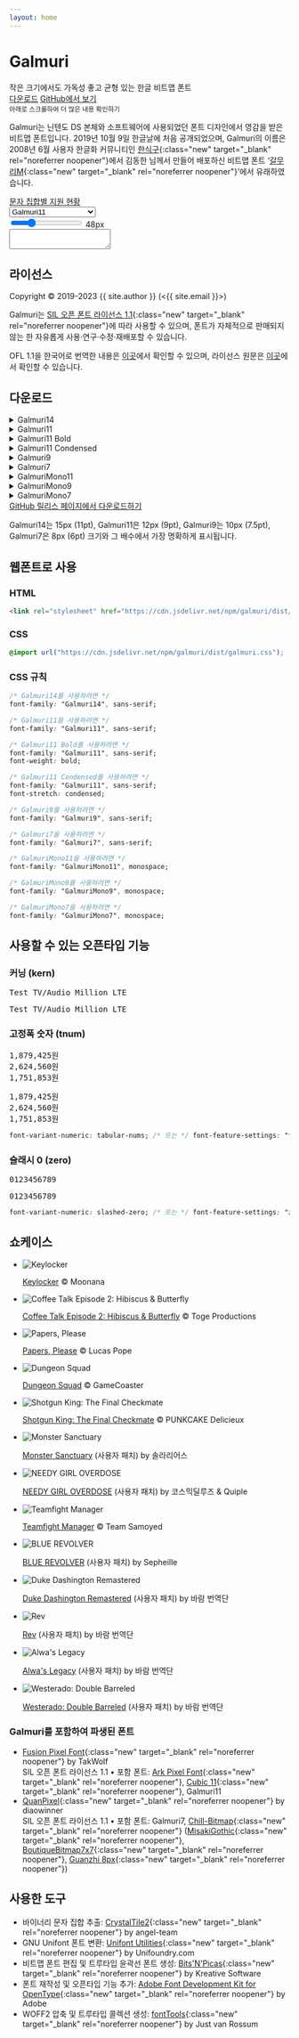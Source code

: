 ```yaml
---
layout: home
---
```


<div id="title">
  <h1>Galmuri</h1>
  <div class="sub">
    <span>작은 크기에서도</span>
    <span>가독성 좋고 균형 있는</span>
    <span>한글 비트맵 폰트</span>
  </div>
  <div class="btns">
    <a class="btn" href="#다운로드">다운로드</a>
    <a class="btn new" href="https://github.com/{{ site.github_username }}/{{ site.github_reponame }}" target="_blank" rel="noreferrer noopener">GitHub에서 보기</a>
  </div>
  <small>아래로 스크롤하여 더 많은 내용 확인하기</small>
</div>

Galmuri는 닌텐도 DS 본체와 소프트웨어에 사용되었던 폰트 디자인에서 영감을 받은 비트맵 폰트입니다. 2019년 10월 9일 한글날에 처음 공개되었으며, Galmuri의 이름은 2008년 6월 사용자 한글화 커뮤니티인 [한식구](https://cafe.naver.com/hansicgu){:class="new" target="_blank" rel="noreferrer noopener"}에서 김동한 님께서 만들어 배포하신 비트맵 폰트 ‘[갈무리M](https://cafe.naver.com/hansicgu/174){:class="new" target="_blank" rel="noreferrer noopener"}’에서 유래하였습니다.

<div class="btns">
  <!--a class="btn" href="./glyphs">문자 미리보기</a-->
  <a class="btn" href="./charsets">문자 집합별 지원 현황</a>
  <!--a class="btn" href="./diff">주요 변경점</a-->
</div>

<div id="test-control">
  <select id="test-family">
    <option value="g14">Galmuri14</option>
    <option value="g11" selected>Galmuri11</option>
    <option value="g11b">Galmuri11 Bold</option>
    <option value="g11c">Galmuri11 Condensed</option>
    <option value="g9">Galmuri9</option>
    <option value="g7">Galmuri7</option>
    <option value="gm11">GalmuriMono11</option>
    <option value="gm9">GalmuriMono9</option>
    <option value="gm7">GalmuriMono7</option>
  </select>
  <div>
    <input type="range" id="test-size" min="8" max="160" value="48">
    <label for="test-size" id="test-size-indicator">48px</label>
  </div>
</div>

<textarea id="test" spellcheck="false"></textarea>

## 라이선스

Copyright &copy; 2019-2023 {{ site.author }} (<{{ site.email }}>)

Galmuri는 [SIL 오픈 폰트 라이선스 1.1](https://scripts.sil.org/OFL){:class="new" target="_blank" rel="noreferrer noopener"}에 따라 사용할 수 있으며, 폰트가 자체적으로 판매되지 않는 한 자유롭게 사용·연구·수정·재배포할 수 있습니다.

OFL 1.1을 한국어로 번역한 내용은 [이곳](/galmuri/ofl-ko)에서 확인할 수 있으며, 라이선스 원문은 [이곳](/galmuri/ofl)에서 확인할 수 있습니다.

## 다운로드

<details>
  <summary>Galmuri14</summary>
  <div class="btns">
    <a download class="btn" href="../galmuri/dist/Galmuri14.ttf">TTF</a>
    <a download class="btn" href="../galmuri/dist/Galmuri14.woff2">WOFF2</a>
    <a download class="btn" href="../galmuri/dist/Galmuri14.bdf">BDF</a>
    <a class="btn new" href="https://lsfont.quiple.dev#https://galmuri.quiple.dev/galmuri/dist/Galmuri14.ttf" target="_blank" rel="noreferrer noopener">전체 글리프 목록 보기</a>
  </div>
</details>
<details>
  <summary>Galmuri11</summary>
  <div class="btns">
    <a download class="btn" href="../galmuri/dist/Galmuri11.ttf">TTF</a>
    <a download class="btn" href="../galmuri/dist/Galmuri11.woff2">WOFF2</a>
    <a download class="btn" href="../galmuri/dist/Galmuri11.bdf">BDF</a>
    <a class="btn new" href="https://lsfont.quiple.dev#https://galmuri.quiple.dev/galmuri/dist/Galmuri11.ttf" target="_blank" rel="noreferrer noopener">전체 글리프 목록 보기</a>
  </div>
</details>
<details>
  <summary>Galmuri11 Bold</summary>
  <div class="btns">
    <a download class="btn" href="../galmuri/dist/Galmuri11-Bold.ttf">TTF</a>
    <a download class="btn" href="../galmuri/dist/Galmuri11-Bold.woff2">WOFF2</a>
    <a download class="btn" href="../galmuri/dist/Galmuri11-Bold.bdf">BDF</a>
    <a class="btn new" href="https://lsfont.quiple.dev#https://galmuri.quiple.dev/galmuri/dist/Galmuri11-Bold.ttf" target="_blank" rel="noreferrer noopener">전체 글리프 목록 보기</a>
  </div>
</details>
<details>
  <summary>Galmuri11 Condensed</summary>
  <div class="btns">
    <a download class="btn" href="../galmuri/dist/Galmuri11-Condensed.ttf">TTF</a>
    <a download class="btn" href="../galmuri/dist/Galmuri11-Condensed.woff2">WOFF2</a>
    <a download class="btn" href="../galmuri/dist/Galmuri11-Condensed.bdf">BDF</a>
    <a class="btn new" href="https://lsfont.quiple.dev#https://galmuri.quiple.dev/galmuri/dist/Galmuri11-Condensed.ttf" target="_blank" rel="noreferrer noopener">전체 글리프 목록 보기</a>
  </div>
</details>
<details>
  <summary>Galmuri9</summary>
  <div class="btns">
    <a download class="btn" href="../galmuri/dist/Galmuri9.ttf">TTF</a>
    <a download class="btn" href="../galmuri/dist/Galmuri9.woff2">WOFF2</a>
    <a download class="btn" href="../galmuri/dist/Galmuri9.bdf">BDF</a>
    <a class="btn new" href="https://lsfont.quiple.dev#https://galmuri.quiple.dev/galmuri/dist/Galmuri9.ttf" target="_blank" rel="noreferrer noopener">전체 글리프 목록 보기</a>
  </div>
</details>
<details>
  <summary>Galmuri7</summary>
  <div class="btns">
    <a download class="btn" href="../galmuri/dist/Galmuri7.ttf">TTF</a>
    <a download class="btn" href="../galmuri/dist/Galmuri7.woff2">WOFF2</a>
    <a download class="btn" href="../galmuri/dist/Galmuri7.bdf">BDF</a>
    <a class="btn new" href="https://lsfont.quiple.dev#https://galmuri.quiple.dev/galmuri/dist/Galmuri7.ttf" target="_blank" rel="noreferrer noopener">전체 글리프 목록 보기</a>
  </div>
</details>
<details>
  <summary>GalmuriMono11</summary>
  <div class="btns">
    <a download class="btn" href="../galmuri/dist/GalmuriMono11.ttf">TTF</a>
    <a download class="btn" href="../galmuri/dist/GalmuriMono11.woff2">WOFF2</a>
    <a download class="btn" href="../galmuri/dist/GalmuriMono11.bdf">BDF</a>
    <a class="btn new" href="https://lsfont.quiple.dev#https://galmuri.quiple.dev/galmuri/dist/GalmuriMono11.ttf" target="_blank" rel="noreferrer noopener">전체 글리프 목록 보기</a>
  </div>
</details>
<details>
  <summary>GalmuriMono9</summary>
  <div class="btns">
    <a download class="btn" href="../galmuri/dist/GalmuriMono9.ttf">TTF</a>
    <a download class="btn" href="../galmuri/dist/GalmuriMono9.woff2">WOFF2</a>
    <a download class="btn" href="../galmuri/dist/GalmuriMono9.bdf">BDF</a>
    <a class="btn new" href="https://lsfont.quiple.dev#https://galmuri.quiple.dev/galmuri/dist/GalmuriMono9.ttf" target="_blank" rel="noreferrer noopener">전체 글리프 목록 보기</a>
  </div>
</details>
<details>
  <summary>GalmuriMono7</summary>
  <div class="btns">
    <a download class="btn" href="../galmuri/dist/GalmuriMono7.ttf">TTF</a>
    <a download class="btn" href="../galmuri/dist/GalmuriMono7.woff2">WOFF2</a>
    <a download class="btn" href="../galmuri/dist/GalmuriMono7.bdf">BDF</a>
    <a class="btn new" href="https://lsfont.quiple.dev#https://galmuri.quiple.dev/galmuri/dist/GalmuriMono7.ttf" target="_blank" rel="noreferrer noopener">전체 글리프 목록 보기</a>
  </div>
</details>

<div class="btns">
  <a class="btn new" href="https://github.com/{{ site.github_username }}/{{ site.github_reponame }}/releases/latest" target="_blank" rel="noreferrer noopener">GitHub 릴리스 페이지에서 다운로드하기</a>
</div>

Galmuri14는 15px (11pt), Galmuri11은 12px (9pt), Galmuri9는 10px (7.5pt), Galmuri7은 8px (6pt) 크기와 그 배수에서 가장 명확하게 표시됩니다.

## 웹폰트로 사용

### HTML

```html
<link rel="stylesheet" href="https://cdn.jsdelivr.net/npm/galmuri/dist/galmuri.css">
```

### CSS

```css
@import url("https://cdn.jsdelivr.net/npm/galmuri/dist/galmuri.css");
```

### CSS 규칙

```css
/* Galmuri14를 사용하려면 */
font-family: "Galmuri14", sans-serif;

/* Galmuri11을 사용하려면 */
font-family: "Galmuri11", sans-serif;

/* Galmuri11 Bold를 사용하려면 */
font-family: "Galmuri11", sans-serif;
font-weight: bold;

/* Galmuri11 Condensed를 사용하려면 */
font-family: "Galmuri11", sans-serif;
font-stretch: condensed;

/* Galmuri9를 사용하려면 */
font-family: "Galmuri9", sans-serif;

/* Galmuri7을 사용하려면 */
font-family: "Galmuri7", sans-serif;

/* GalmuriMono11을 사용하려면 */
font-family: "GalmuriMono11", monospace;

/* GalmuriMono9를 사용하려면 */
font-family: "GalmuriMono9", monospace;

/* GalmuriMono7을 사용하려면 */
font-family: "GalmuriMono7", monospace;
```

## 사용할 수 있는 오픈타입 기능

### 커닝 (kern)

<div class="fea kern">
  <pre>Test TV/Audio Million LTE</pre>
  <pre><span>Te</span>st T<span>V/A</span>udio M<span>illi</span>on <span>LT</span>E</pre>
</div>

### 고정폭 숫자 (tnum)

<div class="fea tnum">
  <pre>1,879,425원<br>2,624,560원<br>1,751,853원</pre>
  <pre><span>1,879,425</span>원<br><span>2,624,560</span>원<br><span>1,751,853</span>원</pre>
</div>

```css
font-variant-numeric: tabular-nums; /* 또는 */ font-feature-settings: "tnum" 1;
```

### 슬래시 0 (zero)

<div class="fea zero">
  <pre>0123456789</pre>
  <pre><span>0</span>123456789</pre>
</div>

```css
font-variant-numeric: slashed-zero; /* 또는 */ font-feature-settings: "zero" 1;
```

## 쇼케이스

<section class="splide" aria-label="Splide Basic HTML Example">
  <div class="splide__track">
		<ul class="splide__list">
			<li class="splide__slide">
        <img src="./assets/showcase/not-yet.png" alt="Keylocker">
        <p><a href="https://store.steampowered.com/app/1325040" class="new" target="_blank" rel="noreferrer noopener">Keylocker</a> &copy; Moonana</p>
      </li>
			<li class="splide__slide">
        <img src="./assets/showcase/230420.png" alt="Coffee Talk Episode 2: Hibiscus & Butterfly">
        <p><a href="https://store.steampowered.com/app/1663220" class="new" target="_blank" rel="noreferrer noopener">Coffee Talk Episode 2: Hibiscus & Butterfly</a> &copy; Toge Productions</p>
      </li>
			<li class="splide__slide">
        <img src="./assets/showcase/221127.png" alt="Papers, Please">
        <p><a href="https://store.steampowered.com/app/239030" class="new" target="_blank" rel="noreferrer noopener">Papers, Please</a> &copy; Lucas Pope</p>
      </li>
			<li class="splide__slide">
        <img src="./assets/showcase/221006.png" alt="Dungeon Squad">
        <p><a href="https://apps.apple.com/kr/app/dungeonsquad/id1642733080" class="new" target="_blank" rel="noreferrer noopener">Dungeon Squad</a> &copy; GameCoaster</p>
      </li>
			<li class="splide__slide">
        <img src="./assets/showcase/220621.jpg" alt="Shotgun King: The Final Checkmate">
        <p><a href="https://store.steampowered.com/app/1972440" class="new" target="_blank" rel="noreferrer noopener">Shotgun King: The Final Checkmate</a> &copy; PUNKCAKE Delicieux</p>
      </li>
			<li class="splide__slide">
        <img src="./assets/showcase/220507.png" alt="Monster Sanctuary">
        <p><a href="https://blog.naver.com/ansewo/222702695752" class="new" target="_blank" rel="noreferrer noopener">Monster Sanctuary</a> (사용자 패치) by 솔라리어스</p>
      </li>
			<li class="splide__slide">
        <img src="./assets/showcase/220220.png" alt="NEEDY GIRL OVERDOSE">
        <p><a href="https://cosmicdeluge.tistory.com/5" class="new" target="_blank" rel="noreferrer noopener">NEEDY GIRL OVERDOSE</a> (사용자 패치) by 코스믹딜루즈 & Quiple</p>
      </li>
			<li class="splide__slide">
        <img src="./assets/showcase/210302.jpg" alt="Teamfight Manager">
        <p><a href="https://store.steampowered.com/app/1372810" class="new" target="_blank" rel="noreferrer noopener">Teamfight Manager</a> &copy; Team Samoyed</p>
      </li>
			<li class="splide__slide">
        <img src="./assets/showcase/210223.jpg" alt="BLUE REVOLVER">
        <p><a href="https://steamcommunity.com/sharedfiles/filedetails/?id=2405396574" class="new" target="_blank" rel="noreferrer noopener">BLUE REVOLVER</a> (사용자 패치) by Sepheille</p>
      </li>
			<li class="splide__slide">
        <img src="./assets/showcase/210105.jpg" alt="Duke Dashington Remastered">
        <p><a href="https://blog.naver.com/bleach1491/222196942354" class="new" target="_blank" rel="noreferrer noopener">Duke Dashington Remastered</a> (사용자 패치) by 바람 번역단</p>
      </li>
			<li class="splide__slide">
        <img src="./assets/showcase/201221.jpg" alt="Rev">
        <p><a href="https://blog.naver.com/bleach1491/222180900832" class="new" target="_blank" rel="noreferrer noopener">Rev</a> (사용자 패치) by 바람 번역단</p>
      </li>
			<li class="splide__slide">
        <img src="./assets/showcase/200622.jpg" alt="Alwa's Legacy">
        <p><a href="https://blog.naver.com/bleach1491/222008221688" class="new" target="_blank" rel="noreferrer noopener">Alwa's Legacy</a> (사용자 패치) by 바람 번역단</p>
      </li>
			<li class="splide__slide">
        <img src="./assets/showcase/200223.png" alt="Westerado: Double Barreled">
        <p><a href="https://blog.naver.com/bleach1491/221820971383" class="new" target="_blank" rel="noreferrer noopener">Westerado: Double Barreled</a> (사용자 패치) by 바람 번역단</p>
      </li>
		</ul>
  </div>
</section>

### Galmuri를 포함하여 파생된 폰트

* [Fusion Pixel Font](https://github.com/TakWolf/fusion-pixel-font){:class="new" target="_blank" rel="noreferrer noopener"} by TakWolf  
  SIL 오픈 폰트 라이선스 1.1 • 포함 폰트: [Ark Pixel Font](https://github.com/TakWolf/ark-pixel-font){:class="new" target="_blank" rel="noreferrer noopener"}, [Cubic 11](https://github.com/ACh-K/Cubic-11){:class="new" target="_blank" rel="noreferrer noopener"}, Galmuri11
* [QuanPixel](https://diaowinner.itch.io/galmuri-extended){:class="new" target="_blank" rel="noreferrer noopener"} by diaowinner  
  SIL 오픈 폰트 라이선스 1.1 • 포함 폰트: Galmuri7, [Chill-Bitmap](https://github.com/Warren2060/Chill-Bitmap){:class="new" target="_blank" rel="noreferrer noopener"} ([MisakiGothic](https://littlelimit.net/misaki.htm){:class="new" target="_blank" rel="noreferrer noopener"}, [BoutiqueBitmap7x7](https://github.com/scott0107000/BoutiqueBitmap7x7){:class="new" target="_blank" rel="noreferrer noopener"}, [Guanzhi 8px](https://bbs.themex.net/showthread.php?t=16850810){:class="new" target="_blank" rel="noreferrer noopener"})

## 사용한 도구

* 바이너리 문자 집합 추출: [CrystalTile2](https://www.romhacking.net/utilities/818/){:class="new" target="_blank" rel="noreferrer noopener"} by angel-team
* GNU Unifont 폰트 변환: [Unifont Utilities](http://unifoundry.com/unifont/unifont-utilities.html){:class="new" target="_blank" rel="noreferrer noopener"} by Unifoundry.com
* 비트맵 폰트 편집 및 트루타입 윤곽선 폰트 생성: [Bits'N'Picas](https://github.com/kreativekorp/bitsnpicas){:class="new" target="_blank" rel="noreferrer noopener"} by Kreative Software
* 폰트 재작성 및 오픈타입 기능 추가: [Adobe Font Development Kit for OpenType](https://github.com/adobe-type-tools/afdko){:class="new" target="_blank" rel="noreferrer noopener"} by Adobe
* WOFF2 압축 및 트루타입 콜렉션 생성: [fontTools](https://github.com/fonttools/fonttools){:class="new" target="_blank" rel="noreferrer noopener"} by Just van Rossum
